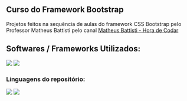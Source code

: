 ## Curso do Framework Bootstrap

  <p align="left">
    Projetos feitos na sequência de aulas do framework CSS Bootstrap pelo Professor Matheus Battisti pelo canal 
   <a href="https://www.youtube.com/@MatheusBattisti">Matheus Battisti - Hora de Codar</a>
   <!--, pelo professor xxxxxx -->
  </p>
</div>

<h2 align="left">
  Softwares / Frameworks Utilizados:
</h2>

<img src="https://img.shields.io/badge/Bootstrap-563D7C?style=for-the-badge&logo=bootstrap&logoColor=white"><!-- -->
<img src="https://img.shields.io/badge/Visual_Studio_Code-0078D4?style=for-the-badge&logo=visual%20studio%20code&logoColor=white">

### Linguagens do repositório:

<img src="https://img.shields.io/badge/HTML5-239120?style=for-the-badge&logo=html5&logoColor=white"><!-- -->
<img src="https://img.shields.io/badge/CSS3-1572B6?style=for-the-badge&logo=css3&logoColor=white">
